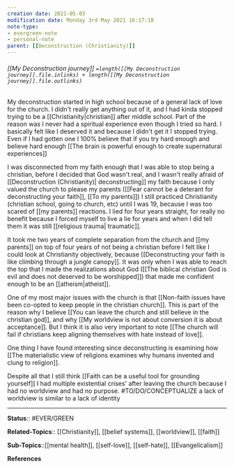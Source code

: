 ```yaml
---
creation date: 2021-05-03
modification date: Monday 3rd May 2021 16:17:18
note-type: 
- evergreen-note
- personal-note
parent: [[Deconstruction (Christianity)]]
---
```


###### [[My Deconstruction journey]] `=length([[My Deconstruction journey]].file.inlinks) + length([[My Deconstruction journey]].file.outlinks)`


My deconstruction started in high school because of a general lack of love for the church. I didn't really get anything out of it, and I had kinda stopped trying to be a [[Christianity|christian]] after middle school. Part of the reason was I never had a spiritual experience even though I tried so hard. I basically felt like I deserved it and because I didn't get it I stopped trying. Even if I had gotten one I 100% believe that if you try hard enough and believe hard enough [[The brain is powerful enough to create supernatural experiences]] 

I was disconnected from my faith enough that I was able to stop being a christian, before I decided that God wasn't real, and I wasn't really afraid of [[Deconstruction (Christianity)| deconstructing]] my faith because I only valued the church to please my parents ([[Fear cannot be a deterant for deconstructing your faith]], [[To my parents]]) I still practiced Christianity (christian school, going to church, etc) until I was 19, because I was too scared of [[my parents]] reactions. I lied for four years straight, for really no benefit because I forced myself to live a lie for years and when I did tell them it was still [[religious trauma| traumatic]]. 

It took me two years of complete separation from the church and [[my parents]] on top of four years of not being a christian before I felt like I could look at Christianity objectively, because [[Deconstructing your faith is like climbing through a jungle canopy]]. It was only when I was able to reach the top that I made the realizations about God ([[The biblical christian God is evil and does not deserved to be worshipped]]) that made me confident enough to be an [[atheism|atheist]].

One of my most major issues with the church is that [[Non-faith issues have been co-opted to keep people in the christian church]]. This is part of the reason why I believe [[You can leave the church and still believe in the christian god]], and why [[My worldview is not about conversion it is about acceptance]]. But I think it is also very important to note [[The church will fail if christians keep aligning themselves with hate instead of love]].

One thing I have found interesting since deconstructing is examining how [[The materialistic view of religions examines why humans invented and clung to religion]].
 
Despite all that I still think [[Faith can be a useful tool for grounding yourself]] I had multiple existential crises' after leaving the church because I had no worldview and had no purpose. #TO/DO/CONCEPTUALIZE a lack of worldview is similar to a lack of identity



---

**Status**:: #EVER/GREEN 

**Related-Topics**:: [[Christianity]], [[belief systems]], [[worldview]], [[faith]]
	
**Sub-Topics**::[[mental health]], [[self-love]], [[self-hate]], [[Evangelicalism]]
	
**References**

